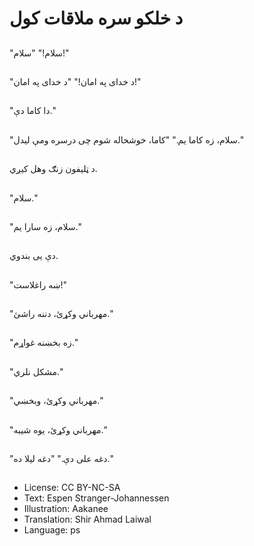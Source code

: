 # د خلکو سره ملاقات کول

##
"سلام!" "سلام!"

##
"د خدای په امان!" "د خدای په امان!"

##
"دا کاما دې."

##
"سلام، زه کاما یم." "کاما، خوشحاله شوم چی درسره ومې لیدل."

##
د ټلیفون زنګ وهل کیږي.

##
"سلام."

##
"سلام، زه سارا یم."

##
دې یی بندوي.

##
"ښه راغلاست!"

##
"مهرباني وکړئ، دننه راشئ."

##
"زه بخښنه غواړم."

##
"مشکل نلري."

##
"مهرباني وکړئ، وبخښي."

##
"مهرباني وکړئ، یوه شیبه."

##
"دغه علی دې." "دغه لیلا ده."

##
* License: CC BY-NC-SA
* Text: Espen Stranger-Johannessen
* Illustration: Aakanee
* Translation: Shir Ahmad Laiwal
* Language: ps
